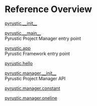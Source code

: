 
# Reference Overview

[pyrustic.\_\_init\_\_](https://github.com/pyrustic/pyrustic/blob/master/docs/reference/content/pyrustic.\_\_init\_\_.md) 
<br>
 

[pyrustic.\_\_main\_\_](https://github.com/pyrustic/pyrustic/blob/master/docs/reference/content/pyrustic.\_\_main\_\_.md) 
<br>
 Pyrustic Project Manager entry point

[pyrustic.app](https://github.com/pyrustic/pyrustic/blob/master/docs/reference/content/pyrustic.app.md) 
<br>
 Pyrustic Framework entry point

[pyrustic.hello](https://github.com/pyrustic/pyrustic/blob/master/docs/reference/content/pyrustic.hello.md) 
<br>
 

[pyrustic.manager.\_\_init\_\_](https://github.com/pyrustic/pyrustic/blob/master/docs/reference/content/pyrustic.manager.\_\_init\_\_.md) 
<br>
 Pyrustic Project Manager API

[pyrustic.manager.constant](https://github.com/pyrustic/pyrustic/blob/master/docs/reference/content/pyrustic.manager.constant.md) 
<br>
 

[pyrustic.manager.oneline](https://github.com/pyrustic/pyrustic/blob/master/docs/reference/content/pyrustic.manager.oneline.md) 
<br>
 
